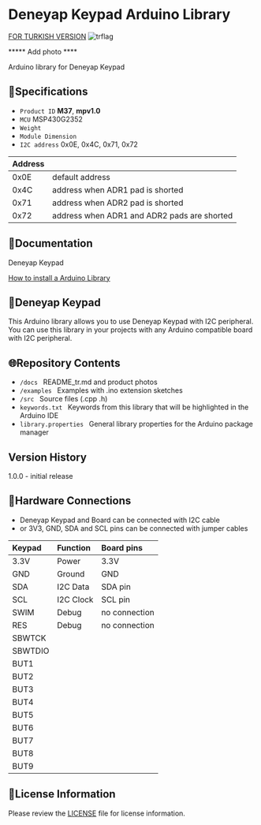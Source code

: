 # Deneyap Keypad Arduino Library
[FOR TURKISH VERSION](docs/README_tr.md) ![trflag](https://github.com/deneyapkart/deneyapkart-arduino-core/blob/master/docs/tr.png)

***** Add photo ****

Arduino library for Deneyap Keypad

## :mag_right:Specifications 
- `Product ID` **M37**, **mpv1.0**
- `MCU` MSP430G2352
- `Weight` 
- `Module Dimension`
- `I2C address` 0x0E, 0x4C, 0x71, 0x72

| Address |  | 
| :---      | :---     |
| 0x0E | default address |
| 0x4C | address when ADR1 pad is shorted |
| 0x71 | address when ADR2 pad is shorted |
| 0x72 | address when ADR1 and ADR2 pads are shorted |

## :closed_book:Documentation
Deneyap Keypad

[How to install a Arduino Library](https://docs.arduino.cc/software/ide-v1/tutorials/installing-libraries)

## :pushpin:Deneyap Keypad
This Arduino library allows you to use Deneyap Keypad with I2C peripheral. You can use this library in your projects with any Arduino compatible board with I2C peripheral.

## :globe_with_meridians:Repository Contents
- `/docs ` README_tr.md and product photos
- `/examples ` Examples with .ino extension sketches
- `/src ` Source files (.cpp .h)
- `keywords.txt ` Keywords from this library that will be highlighted in the Arduino IDE
- `library.properties ` General library properties for the Arduino package manager

## Version History
1.0.0 - initial release

## :rocket:Hardware Connections
- Deneyap Keypad and Board can be connected with I2C cable
- or 3V3, GND, SDA and SCL pins can be connected with jumper cables

| Keypad | Function | Board pins | 
|:--- |   :---  | :---|
|3.3V | Power   |3.3V |      
|GND  | Ground  | GND | 
|SDA  | I2C Data  | SDA pin |
|SCL  | I2C Clock | SCL pin |
|SWIM | Debug | no connection |
|RES  | Debug | no connection |
|SBWTCK |||
|SBWTDIO|||
|BUT1 |||
|BUT2 |||
|BUT3 |||
|BUT4 |||
|BUT5 |||
|BUT6 |||
|BUT7 |||
|BUT8 |||
|BUT9 |||

## :bookmark_tabs:License Information
Please review the [LICENSE](https://github.com/deneyapkart/deneyap-dokunmatik-tus-takimi-arduino-library/blob/master/LICENSE) file for license information.

